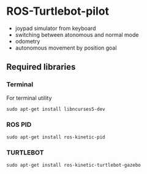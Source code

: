 # ROS-Turtlebot-pilot
- joypad simulator from keyboard
- switching between atonomous and normal mode
- odometry
- autonomous movement by position goal

## Required libraries

### Terminal 
For terminal utility

```
sudo apt-get install libncurses5-dev
```

### ROS PID

```
sudo apt-get install ros-kinetic-pid
```

### TURTLEBOT

```
sudo apt-get install ros-kinetic-turtlebot-gazebo
```
